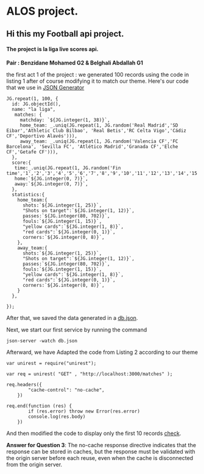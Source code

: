 # **ALOS project.**
## Hi this my Football api project.
#### The project is la liga live scores api.

**Pair : Benzidane Mohamed G2 & Belghali Abdallah G1**

the first act 1 of the project :
we generated 100 records using the code in listing 1 after of course modifying it to match our theme.
Here's our code that we use in [JSON Generator](https://next.json-generator.com/)
```
JG.repeat(1, 100, {
  id: JG.objectId(),
  name: "la liga",
   matches: {
     matchday: `${JG.integer(1, 38)}`,
     home_team: _.uniq(JG.repeat(1, JG.random('Real Madrid','SD Eibar','Athletic Club Bilbao', 'Real Betis','RC Celta Vigo','Cádiz CF','Deportivo Alavés'))),
     away_team: _.uniq(JG.repeat(1, JG.random('Valencia CF','FC Barcelona', 'Sevilla FC', 'Atlético Madrid','Granada CF','Elche CF','Getafe CF'))),
  },
  score:{
   time:_.uniq(JG.repeat(1, JG.random('Fin time','1','2','3','4','5','6','7','8','9','10','11','12','13','14','15','16','17','18','19','20','21','22','23','24','25','26','27','28','29','30','31','32','33','34','35','36','37','38','39','40','41','42','43','44','45','45+1','45+2','45+3','46','47','48','49','50','51','52','53','54','55','56','57','58','59','60','61','62','63','64','65','66','67','68','69','70','71','72','73','74','75','76','77','78','79','80','81','82','83','84','85','86','87','88','89','90','90+1','90+2','90+3','90+4','90+5'))),
   home:`${JG.integer(0, 7)}`,
   away:`${JG.integer(0, 7)}`,
  },
  statistics:{
    home_team:{
      shots:`${JG.integer(1, 25)}`,
      "Shots on target":`${JG.integer(1, 12)}`,
      passes:`${JG.integer(80, 702)}`,
      fouls:`${JG.integer(1, 15)}`,
      "yellow cards":`${JG.integer(1, 8)}`,
      "red cards":`${JG.integer(0, 1)}`,
      corners:`${JG.integer(0, 8)}`,
    },
    away_team:{
      shots:`${JG.integer(1, 25)}`,
      "Shots on target":`${JG.integer(1, 12)}`,
      passes:`${JG.integer(80, 702)}`,
      fouls:`${JG.integer(1, 15)}`,
      "yellow cards":`${JG.integer(1, 8)}`,
      "red cards":`${JG.integer(0, 1)}`,
      corners:`${JG.integer(0, 8)}`,
    }
  },

});
```
After that, we saved the data generated in a [db.json](https://github.com/LogariusIV/Alos_act1/blob/main/db.json).

Next, we start our first service by running the command
```
json-server -watch db.json
```

Afterward, we have Adapted the code from Listing 2 according to our theme
```
var unirest = require("unirest");

var req = unirest( "GET" , "http://localhost:3000/matches" );

req.headers({
        "cache-control": "no-cache",
    })
    
req.end(function (res) {
        if (res.error) throw new Error(res.error)
        console.log(res.body)
    })
```
And then modified the code to display only the first 10 records [check](https://github.com/LogariusIV/Alos_act1/blob/main/index.js).

**Answer for Question 3**: The no-cache response directive indicates that the response can be stored in caches, but the response must be validated with the origin server before each reuse, even when the cache is disconnected from the origin server.
